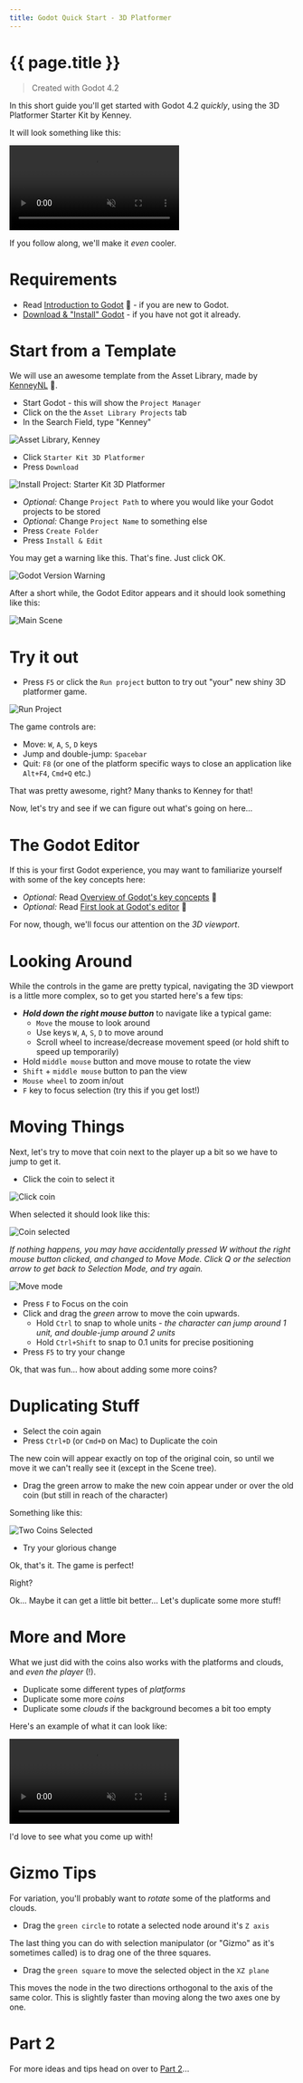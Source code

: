 ```yaml
---
title: Godot Quick Start - 3D Platformer
---
```

# {{ page.title }}

> Created with Godot 4.2

In this short guide you'll get started with Godot 4.2 _quickly_, using the 3D Platformer Starter Kit by Kenney.

It will look something like this:

<video muted controls><source src="3d_platformer_main.mp4" type="video/mp4"></video>

If you follow along, we'll make it _even_ cooler.

# Requirements
<!--
You don't need to have tried Godot or any other game engine before.

*It's an advantage to have tried text based programming before (like Python or JavaScript) to better understand the code examples, but it's also OK to start out just copy-pasting the examples.*

If this is your first experience with Godot, you may want check out these links first:
-->
* Read [Introduction to Godot](https://docs.godotengine.org/en/stable/getting_started/introduction/introduction_to_godot.html) 🔗 - if you are new to Godot.
* [Download & "Install" Godot](../install.md) - if you have not got it already.

# Start from a Template

We will use an awesome template from the Asset Library, made by [KenneyNL](https://kenney.nl/starter-kits) 🔗.

* Start Godot - this will show the ```Project Manager```
* Click on the the ```Asset Library Projects``` tab
* In the Search Field, type "Kenney"

![Asset Library, Kenney](assetlibrary_kenney.png)

* Click ```Starter Kit 3D Platformer```
* Press ```Download```

![Install Project: Starter Kit 3D Platformer](install.png)

* _Optional:_ Change ```Project Path``` to where you would like your Godot projects to be stored
* _Optional:_ Change ```Project Name``` to something else
* Press ```Create Folder```
* Press ```Install & Edit```

You may get a warning like this. That's fine. Just click OK.

![Godot Version Warning](../assets/warning42.png)

After a short while, the Godot Editor appears and it should look something like this:

![Main Scene](main.png)

# Try it out

* Press ```F5``` or click the ```Run project``` button to try out "your" new shiny 3D platformer game.

![Run Project](../assets/runproject.png)

The game controls are:

* Move: ```W```, ```A```, ```S```, ```D``` keys
* Jump and double-jump: ```Spacebar```
* Quit: ```F8``` (or one of the platform specific ways to close an application like ```Alt+F4```, ```Cmd+Q``` etc.)

That was pretty awesome, right? Many thanks to Kenney for that!

Now, let's try and see if we can figure out what's going on here...

# The Godot Editor

If this is your first Godot experience, you may want to familiarize yourself with some of the key concepts here:

* _Optional:_ Read [Overview of Godot's key concepts](https://docs.godotengine.org/en/stable/getting_started/introduction/key_concepts_overview.html) 🔗
* _Optional:_ Read [First look at Godot's editor](https://docs.godotengine.org/en/stable/getting_started/introduction/first_look_at_the_editor.html) 🔗

For now, though, we'll focus our attention on the _3D viewport_.

# Looking Around

While the controls in the game are pretty typical, navigating the 3D viewport is a little more complex, so to get you started here's a few tips:

* ***Hold down the right mouse button*** to navigate like a typical game:
  * ```Move``` the mouse to look around
  * Use keys ```W```, ```A```, ```S```, ```D``` to move around
  * Scroll wheel to increase/decrease movement speed (or hold shift to speed up temporarily)
* Hold ```middle mouse``` button and move mouse to rotate the view
* ```Shift``` + ```middle mouse``` button to pan the view
* ```Mouse wheel``` to zoom in/out
* ```F``` key to focus selection (try this if you get lost!)

# Moving Things

Next, let's try to move that coin next to the player up a bit so we have to jump to get it.

* Click the coin to select it

![Click coin](click_coin.png)

When selected it should look like this:

![Coin selected](coin_selected.png)

*If nothing happens, you may have accidentally pressed W without the right mouse button clicked, and changed to Move Mode. Click Q or the selection arrow to get back to Selection Mode, and try again.*

![Move mode](../assets/move_mode.png)

* Press ```F``` to Focus on the coin
* Click and drag the *green* arrow to move the coin upwards.  
  * Hold ```Ctrl``` to snap to whole units - *the character can jump around 1 unit, and double-jump around 2 units*
  * Hold ```Ctrl+Shift``` to snap to 0.1 units for precise positioning
* Press ```F5``` to try your change

Ok, that was fun... how about adding some more coins?

# Duplicating Stuff

* Select the coin again
* Press ```Ctrl+D``` (or ```Cmd+D``` on Mac) to Duplicate the coin

The new coin will appear exactly on top of the original coin, so until we move it we can't really see it (except in the Scene tree).

* Drag the green arrow to make the new coin appear under or over the old coin (but still in reach of the character)

Something like this:

![Two Coins Selected](two_coins_selected.png)

* Try your glorious change

Ok, that's it. The game is perfect!

Right?

Ok... Maybe it can get a little bit better... Let's duplicate some more stuff!

# More and More

What we just did with the coins also works with the platforms and clouds, and *even the player* (!).

* Duplicate some different types of _platforms_
* Duplicate some more _coins_
* Duplicate some _clouds_ if the background becomes a bit too empty

Here's an example of what it can look like:

<video muted controls><source src="3d_platformer_variation.mp4" type="video/mp4"></video>

I'd love to see what you come up with!

# Gizmo Tips

For variation, you'll probably want to _rotate_ some of the platforms and clouds.

* Drag the ```green circle``` to rotate a selected node around it's ```Z axis```

The last thing you can do with selection manipulator (or "Gizmo" as it's sometimes called) is to drag one of the three squares.

* Drag the ```green square``` to move the selected object in the ```XZ plane```

This moves the node in the two directions orthogonal to the axis of the same color. This is slightly faster than moving along the two axes one by one.

# Part 2

For more ideas and tips head on over to [Part 2](../quick_start_3d_platformer_2.md)...
